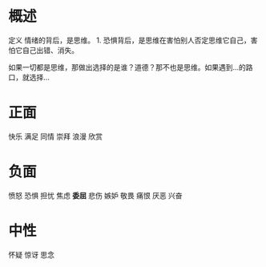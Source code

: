 # 概述
定义
情绪的背后，是思维。
	1. 恐惧背后，是思维在害怕别人否定思维它自己，害怕它自己出错、消失。

如果一切都是思维，那做出选择的是谁？道德？那不也是思维。如果遇到...的路口，就选择...
# 正面
快乐
满足
同情
崇拜
浪漫
欣赏
# 负面
愤怒
恐惧
担忧
焦虑
**委屈**
悲伤
嫉妒
敬畏
痛恨
厌恶
兴奋
# 中性
怀疑
惊讶
思念